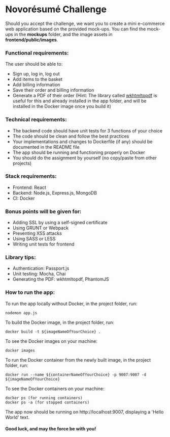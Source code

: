# Novorésumé Challenge

Should you accept the challenge, we want you to create a mini e-commerce web application based on the provided mock-ups. You can find the mock-ups in the **mockups** folder, and the image assets in **frontend/public/images**.

### Functional requirements:
The user should be able to:
- Sign up, log in, log out
- Add items to the basket
- Add billing information
- Save their order and billing information
- Generate a PDF of their order (Hint: The library called [wkhtmltopdf](https://www.npmjs.com/package/wkhtmltopdf) is useful for this and already installed in the app folder, and will be installed in the Docker image once you build it)

### Technical requirements:
- The backend code should have unit tests for 3 functions of your choice
- The code should be clean and follow the best practices
- Your implementations and changes to Dockerfile (if any) should be documented in the README file
- The app should be running and functioning properly on Docker
- You should do the assignment by yourself (no copy/paste from other projects)

### Stack requirements:
- Frontend: React
- Backend: Node.js, Express.js, MongoDB
- CI: Docker

### Bonus points will be given for:
- Adding SSL by using a self-signed certificate
- Using GRUNT or Webpack
- Preventing XSS attacks
- Using SASS or LESS
- Writing unit tests for frontend

### Library tips:
- Authentication: Passport.js
- Unit testing: Mocha, Chai
- Generating the PDF: wkhtmltopdf, PhantomJS

### How to run the app:

To run the app locally without Docker, in the project folder, run:
```
nodemon app.js
```

To build the Docker image, in the project folder, run:
```
docker build -t ${imageNameOfYourChoice} .
```

To see the Docker images on your machine:
```
docker images
```

To run the Docker container from the newly built image, in the project folder, run:
```
docker run --name ${containerNameOfYourChoice} -p 9007:9007 -d ${imageNameOfYourChoice}
```

To see the Docker containers on your machine:
```
docker ps (for running containers)
docker ps -a (for stopped containers)
```

The app now should be running on http://localhost:9007, displaying a 'Hello 
World' text.

#### Good luck, and may the force be with you!